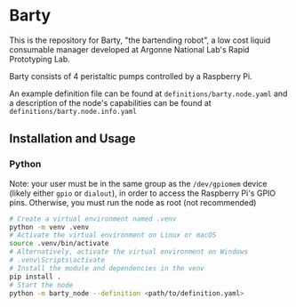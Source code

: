 # Barty

This is the repository for Barty, "the bartending robot", a low cost liquid consumable manager developed at Argonne National Lab's Rapid Prototyping Lab.

Barty consists of 4 peristaltic pumps controlled by a Raspberry Pi.

An example definition file can be found at `definitions/barty.node.yaml` and a description of the node's capabilities can be found at `definitions/barty.node.info.yaml`

## Installation and Usage

### Python

Note: your user must be in the same group as the `/dev/gpiomem` device (likely either `gpio` or `dialout`), in order to access the Raspberry Pi's GPIO pins. Otherwise, you must run the node as root (not recommended)

```bash
# Create a virtual environment named .venv
python -m venv .venv
# Activate the virtual environment on Linux or macOS
source .venv/bin/activate
# Alternatively, activate the virtual environment on Windows
# .venv\Scripts\activate
# Install the module and dependencies in the venv
pip install .
# Start the node
python -m barty_node --definition <path/to/definition.yaml>
```
